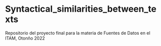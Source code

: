 # Syntactical_similarities_between_texts
Repositorio del proyecto final para la materia de Fuentes de Datos en el ITAM, Otonño 2022
